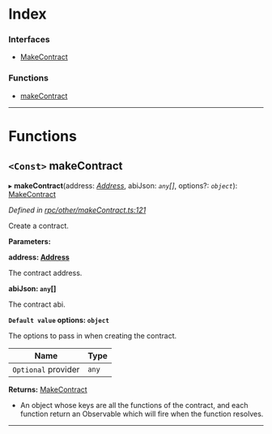 

# Index

### Interfaces

* [MakeContract](../interfaces/_rpc_other_makecontract_.makecontract.md)

### Functions

* [makeContract](_rpc_other_makecontract_.md#makecontract-1)

---

# Functions

<a id="makecontract-1"></a>

## `<Const>` makeContract

▸ **makeContract**(address: *[Address](_types_.md#address)*, abiJson: *`any`[]*, options?: *`object`*): [MakeContract](../interfaces/_rpc_other_makecontract_.makecontract.md)

*Defined in [rpc/other/makeContract.ts:121](https://github.com/paritytech/js-libs/blob/ad78d68/packages/light.js/src/rpc/other/makeContract.ts#L121)*

Create a contract.

**Parameters:**

**address: [Address](_types_.md#address)**

The contract address.

**abiJson: `any`[]**

The contract abi.

**`Default value` options: `object`**

The options to pass in when creating the contract.

| Name | Type |
| ------ | ------ |
| `Optional` provider | `any` |

**Returns:** [MakeContract](../interfaces/_rpc_other_makecontract_.makecontract.md)
- An object whose keys are all the functions of the
contract, and each function return an Observable which will fire when the
function resolves.

___


